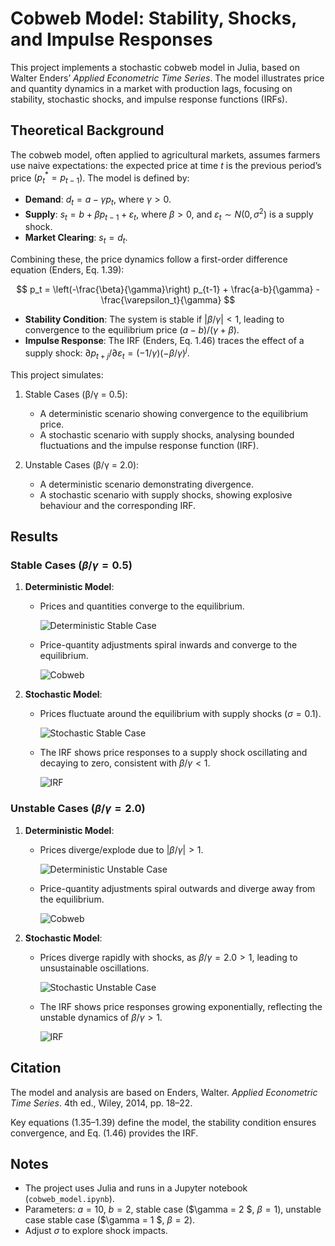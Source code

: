 # Cobweb Model: Stability, Shocks, and Impulse Responses

This project implements a stochastic cobweb model in Julia, based on Walter Enders’ *Applied Econometric Time Series*. The model illustrates price and quantity dynamics in a market with production lags, focusing on stability, stochastic shocks, and impulse response functions (IRFs).


## Theoretical Background

The cobweb model, often applied to agricultural markets, assumes farmers use naive expectations: the expected price at time $t$ is the previous period’s price $( p_t^* = p_{t-1} )$. The model is defined by:

- **Demand**: $d_t = a - \gamma p_t$, where $\gamma > 0$.
- **Supply**: $s_t = b + \beta p_{t-1} + \varepsilon_t$, where $\beta > 0$, and $\varepsilon_t \sim N(0, \sigma^2)$ is a supply shock.
- **Market Clearing**: $s_t = d_t$.

Combining these, the price dynamics follow a first-order difference equation (Enders, Eq. 1.39):

$$
p_t = \left(-\frac{\beta}{\gamma}\right) p_{t-1} + \frac{a-b}{\gamma} - \frac{\varepsilon_t}{\gamma}
$$

- **Stability Condition**: The system is stable if $|\beta/\gamma| < 1$, leading to convergence to the equilibrium price $(a-b)/(\gamma+\beta)$.
- **Impulse Response**: The IRF (Enders, Eq. 1.46) traces the effect of a supply shock: $\partial p_{t+j}/\partial \varepsilon_t = (-1/\gamma) (-\beta/\gamma)^j$.

This project simulates:
1. Stable Cases (β/γ = 0.5):
   - A deterministic scenario showing convergence to the equilibrium price.
   - A stochastic scenario with supply shocks, analysing bounded fluctuations and the impulse response function (IRF).

2. Unstable Cases (β/γ = 2.0):
   - A deterministic scenario demonstrating divergence.
   - A stochastic scenario with supply shocks, showing explosive behaviour and the corresponding IRF.


## Results

### Stable Cases $(\beta/\gamma = 0.5)$
1. **Deterministic Model**: 
   - Prices and quantities converge to the equilibrium.

      ![Deterministic Stable Case](images/path-deterministic-stable.png)

   - Price-quantity adjustments spiral inwards and converge to the equilibrium.
   
      ![Cobweb](images/cobweb-deterministic-0.5.gif)

2. **Stochastic Model**: 
   - Prices fluctuate around the equilibrium with supply shocks $(σ=0.1)$.
   
      ![Stochastic Stable Case](images/path-stochastic-stable.png)

   - The IRF shows price responses to a supply shock oscillating and decaying to zero, consistent with $\beta/\gamma < 1$.
      
      ![IRF](images/irf-stable.png)

### Unstable Cases $(\beta/\gamma = 2.0)$
1. **Deterministic Model**: 
   - Prices diverge/explode due to $|\beta/\gamma| > 1$.
   
      ![Deterministic Unstable Case](images/path-deterministic-unstable.png)

   - Price-quantity adjustments spiral outwards and diverge away from the equilibrium.
   
      ![Cobweb](images/cobweb-deterministic-2.0.gif)

2. **Stochastic Model**:
   - Prices diverge rapidly with shocks, as $\beta/\gamma = 2.0 > 1$, leading to unsustainable oscillations.
   
      ![Stochastic Unstable Case](images/path-stochastic-unstable.png)

   - The IRF shows price responses growing exponentially, reflecting the unstable dynamics of $\beta/\gamma > 1$.
      
      ![IRF](images/irf-unstable.png)


## Citation

The model and analysis are based on Enders, Walter. *Applied Econometric Time Series*. 4th ed., Wiley, 2014, pp. 18–22.

Key equations (1.35–1.39) define the model, the stability condition ensures convergence, and Eq. (1.46) provides the IRF.


## Notes

- The project uses Julia and runs in a Jupyter notebook (`cobweb_model.ipynb`).
- Parameters: $a = 10$, $b = 2$, stable case ($\gamma = 2 $, $\beta = 1$), unstable case stable case ($\gamma = 1 $, $\beta = 2$).
- Adjust $\sigma$ to explore shock impacts.
